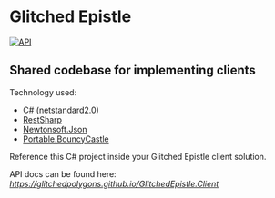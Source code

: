 # Glitched Epistle
[![API](https://img.shields.io/badge/api-docs-brightgreen.svg)](https://glitchedpolygons.github.io/GlitchedEpistle.Client/api/index.html)
## Shared codebase for implementing clients

Technology used:
* C# ([netstandard2.0](https://github.com/dotnet/standard/blob/master/docs/versions/netstandard2.0.md))
* [RestSharp](https://github.com/restsharp/RestSharp)
* [Newtonsoft.Json](https://github.com/JamesNK/Newtonsoft.Json)
* [Portable.BouncyCastle](https://github.com/onovotny/bc-csharp)

Reference this C# project inside your Glitched Epistle client solution.

API docs can be found here:
_https://glitchedpolygons.github.io/GlitchedEpistle.Client_
